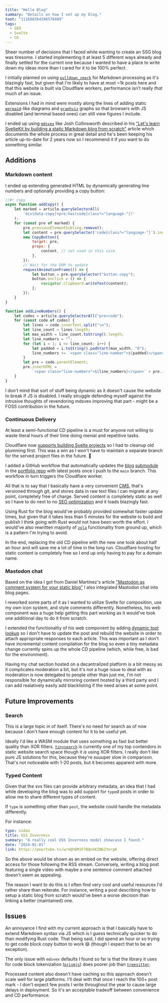 ```yaml
---
title: "Hello Blog"
summary: "Details on how I set up my blog."
toot: "111688364396578489"
tags:
  - SEO
  - Svelte
  - CD
---
```


Sheer number of decisions that I faced while wanting to create an SSG blog was
tiresome. I started implementing it at least 5 different ways already and
finally settled for the current one because I wanted to have a place to write
down my ideas more than I cared for it to be 100% perfect.

I initially planned on using
[`pulldown_cmark`](https://github.com/raphlinus/pulldown-cmark) for Markdown
processing as it's blazingly fast, but given that I'm likely to have at most ~1k
posts here and that this website is built via Cloudflare workers, performance
isn't really _that_ much of an issue.

Extensions I had in mind were mostly along the lines of adding static
[`mermaid`](https://mermaid.js.org/)-like diagrams and
[`graphviz`](https://www.graphviz.org/) graphs so that browsers with JS disabled
(and terminal based ones) can still view figures I include.

I ended up using [`mdsvex`](https://mdsvex.pngwn.io/) like Josh Collinsworth
described in his ["Let's learn SvelteKit by building a static Markdown blog from
scratch"](https://joshcollinsworth.com/blog/build-static-sveltekit-markdown-blog)
article which documents the whole process in great detail and he's been keeping
his article up-to-date for 2 years now so I recommend it if you want to do
something similar.

## Additions

### Markdown content

I ended up extending generated HTML by dynamically generating line numbers and
optionally providing a copy button:

```js
//#! copy
async function addCopy() {
    let marked = article.querySelectorAll(
        'div[data-copy]+pre:has(code[class*="language-"])'
    );
    for (const pre of marked) {
        pre.previousElementSibling.remove();
        let content = pre.querySelector('code[class*="language-"]').innerText;
        new CopyButton({
            target: pre,
            props: {
                content, // not used in this case
            },
        });
        // Wait for the DOM to update
        requestAnimationFrame(() => {
            let button = pre.querySelector("button.copy");
            button.onclick = () => {
                navigator.clipboard.writeText(content);
            };
        });
    }
}

function addLineNumbers() {
    let codes = article.querySelectorAll("pre>code");
    for (const code of codes) {
        let lines = code.innerText.split("\n");
        let line_count = lines.length;
        let max_width = line_count.toString().length;
        let line_numbers = "";
        for (let i = 1; i <= line_count; i++) {
            let padded = i.toString().padStart(max_width, "0");
            line_numbers += `<span class="line-number">${padded}</span>`;
        }
        let pre = code.parentElement;
        pre.innerHTML =
            `<span class="line-numbers">${line_numbers}</span>` + pre.innerHTML;
    }
}
```

I don't mind that sort of stuff being dynamic as it doesn't cause the website to
break if JS is disabled. I really struggle defending myself against the intrusive thoughts of revendoring mdsvex improving that part - might be a FOSS contribution in the future. 

### Continuous Delivery

At least a semi-functional CD pipeline is a must for anyone not willing to waste
literal hours of their time doing menial and repetitive tasks.

Cloudflare now [supports building Svelte
projects](https://developers.cloudflare.com/pages/framework-guides/deploy-a-svelte-site/)
so I had to cleanup old plumming first. This was a win as I won't have to
maintain a separate branch for the served project files in the future. 🎉

I added a GitHub workflow that automatically updates the
[blog](https://github.com/Caellian/blog)
[submodule](https://git-scm.com/book/en/v2/Git-Tools-Submodules) in the
[portfolio repo](https://github.com/Caellian/caellian.github.io) with latest
posts once I push to the `main` branch. This workflow in turn triggers the
Cloudflare worker.

All that is to say that I basically have a very convenient
[CMS](https://en.wikipedia.org/wiki/Content_management_system), that's versioned
through git, and stores data in raw text files I can migrate at any point,
completely free of charge. Served content is completely static as well so I have
to do next to no [SEO
optimization](https://en.wikipedia.org/wiki/Search_engine_optimization) and it
loads blazingly fast.

Using Rust for the blog would've probably provided somewhat faster update times,
but given that it takes less than 5 minutes for the website to build and publish
I think going with Rust would not have been worth the effort. I would've also
rewritten majority of [`zola`](https://www.getzola.org/) functionality from
ground up, which is a pattern I'm trying to avoid.

In the end, replacing the old CD pipeline with the new one took about half an
hour and will save me a lot of time in the long run. Cloudflare hosting for
static content is completely free so I end up only having to pay for a domain
name.

### Mastodon chat

Based on the idea I got from Daniel Martínez's article ["Mastodon as comment
system for your static
blog"](https://danielpecos.com/2022/12/25/mastodon-as-comment-system-for-your-static-blog/)
I also integrated Mastodon chat into blog pages.

I reworked some parts of it as I wanted to utilize Svelte for composition, use
my own icon system, and style comments differently. Nonetheless, his web
component was a huge help getting this part working as it would've took one
additional day to do it from scratch.

I extended the functionality of his web component by adding [dynamic toot
lookup](https://github.com/Caellian/caellian.github.io/blob/e7e057bc5de2db9edbe1b60c968050b38d371f49/src/components/Comments.svelte#L19)
so I don't have to update the post and rebuild the website in order to attach
appropriate responses to each article. This was important as I don't have
incremental content compilation for the blog so even a tiny metadata change
currently spins up the whole CD pipeline (which, while free, is bad for the
environment).

Having my chat section hosted on a decantralized platform is a bit messy as it
complicates moderation a bit, but it's not a huge issue to deal with as
moderation is now delegated to people other than just me, I'm not responsible
for dynamically mirroring content hosted by a third party and I can add
realatively easily add blacklisting if the need arises at some point.

## Future Improvements

### Search

This is a large topic in of itself. There's no need for search as of now because I don't have enough content for it to be useful yet.

Ideally I'd like a WASM module that uses something as fast but better quality
than XOR filters. [`tinysearch`](https://github.com/tinysearch/tinysearch) is
currently one of my top contendors in static website search space though it _is_
using XOR filters. I really don't like pure JS solutions for this, because
they're suuuper slow in comparison. That's not noticeable with 1-20 posts, but
it becomes apparent with more.

### Typed Content

Given that the svx files can provide arbitrary metadata, an idea that I had while developing the blog was to add support for `type`d posts in order to allow me to share different types of content.

If `type` is something other than `post`, the website could handle the metadata differently.

For instance:
```yaml
type: video
title: USS Inverness
summary: "A really cool USS Inverness model showcase I found."
date: "2024-01-01"
link: https://peertube.tv/w/eQh6M1F7BQnkKZW6ZYerpK
```

So the above would be shown as an embed on the website, offering direct access
for those following the RSS stream. Conversely, writing a blog post featuring a
single video with maybe a one sentence comment attached doesn't seem as
appealing.

The reason I want to do this is I often find very cool and useful resources I'd
rather share than reiterate. For instance, writing a post describing how to
setup a static blog from scratch would've been a worse decision than linking a
better (maintained) one.

## Issues

An annoyance I find with my current approach is that I basically have to extend
Markdown syntax via JS which is I guess technically quicker to do than modifying
Rust code. That being said, I did spend an hour or so trying to get code block
copy button to work 😄 (though I expect that to be an exception).

The only issue with `mdsvex` defaults I found so far is that the library it uses
for code block tokenization ([`prismjs`](https://github.com/PrismJS/prism)) does
poorer job than [`treesitter`](https://tree-sitter.github.io/tree-sitter/).

Processed content also doesn't have caching so this approach doesn't scale well
for large platforms. I'll deal with that once I reach the 100+ post mark - I
don't expect few posts I write throughout the year to cause large delays in
deployment. So it's an acceptable tradeoff between convenience and CD
performance.
